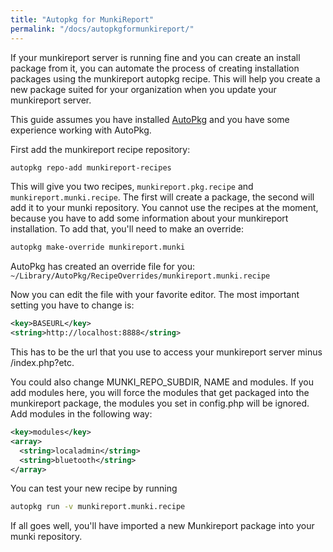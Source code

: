```yaml
---
title: "Autopkg for MunkiReport"
permalink: "/docs/autopkgformunkireport/"
---
```

If your munkireport server is running fine and you can create an install package from it, you can automate the process of creating installation packages using the munkireport autopkg recipe. This will help you create a new package suited for your organization when you update your munkireport server.

This guide assumes you have installed [AutoPkg](https://github.com/autopkg/autopkg) and you have some experience working with AutoPkg.

First add the munkireport recipe repository:

```sh
autopkg repo-add munkireport-recipes
```

This will give you two recipes, `munkireport.pkg.recipe` and `munkireport.munki.recipe`. The first will create a package, the second will add it to your munki repository. You cannot use the recipes at the moment, because you have to add some information about your munkireport installation. To add that, you'll need to make an override:

```sh
autopkg make-override munkireport.munki
```

AutoPkg has created an override file for you: `~/Library/AutoPkg/RecipeOverrides/munkireport.munki.recipe`

Now you can edit the file with your favorite editor. The most important setting you have to change is:

```xml
<key>BASEURL</key>
<string>http://localhost:8888</string>
```

This has to be the url that you use to access your munkireport server minus /index.php?etc.

You could also change MUNKI_REPO_SUBDIR, NAME and modules. If you add modules here, you will force the modules that get packaged into the munkireport package, the modules you set in config.php will be ignored. Add modules in the following way:

```xml
<key>modules</key>
<array>
  <string>localadmin</string>
  <string>bluetooth</string>
</array>
```


You can test your new recipe by running

```sh
autopkg run -v munkireport.munki.recipe
```

If all goes well, you'll have imported a new Munkireport package into your munki repository.
